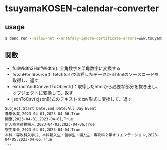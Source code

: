 # tsuyamaKOSEN-calendar-converter

## usage

```cmd
$ deno run --allow-net --unsafely-ignore-certificate-errors=www.tsuyama-ct.ac.jp app.ts
```

## 関数

- fullWidth2HalfWidth(): 全角数字を半角数字に変換する
- fetchHtmlSource():
  fetch(url)で取得したデータからhtmlのソースコードを取得し、返す
- extractAndConvertToObject()：取得したhtmlから必要な部分を抜き出し、オブジェクトに変換して、返す
- jsonToCsv():json形式のテキストをcsv形式に変換して、返す

```csv
Subject,Start Date,End Date,All Day Event
春季休業,2023-04-01,2023-04-06,True
開寮,2023-04-01,2023-04-01,True
新入寮生荷物搬入,2023-04-02,2023-04-06,True
寮生集会,2023-04-04,2023-04-04,True
本科・専攻科入学式、本科新入生・留学生・編入生・専攻科２年オリエンテーション,2023-04-05,2023-04-05,True
...
```
